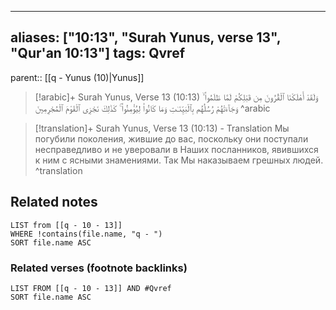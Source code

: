 
---
aliases: ["10:13", "Surah Yunus, verse 13", "Qur'an 10:13"]
tags: Qvref
---

parent:: [[q - Yunus (10)|Yunus]]

> [!arabic]+ Surah Yunus, Verse 13 (10:13)
> <span class="quran-arabic">وَلَقَدْ أَهْلَكْنَا ٱلْقُرُونَ مِن قَبْلِكُمْ لَمَّا ظَلَمُوا۟ ۙ وَجَآءَتْهُمْ رُسُلُهُم بِٱلْبَيِّنَـٰتِ وَمَا كَانُوا۟ لِيُؤْمِنُوا۟ ۚ كَذَٰلِكَ نَجْزِى ٱلْقَوْمَ ٱلْمُجْرِمِينَ</span>
^arabic

> [!translation]+ Surah Yunus, Verse 13 (10:13) - Translation
> Мы погубили поколения, жившие до вас, поскольку они поступали несправедливо и не уверовали в Наших посланников, явившихся к ним с ясными знамениями. Так Мы наказываем грешных людей.
^translation



## Related notes
```dataview
LIST from [[q - 10 - 13]]
WHERE !contains(file.name, "q - ")
SORT file.name ASC
```

### Related verses (footnote backlinks)
```dataview
LIST FROM [[q - 10 - 13]] AND #Qvref
SORT file.name ASC
```

